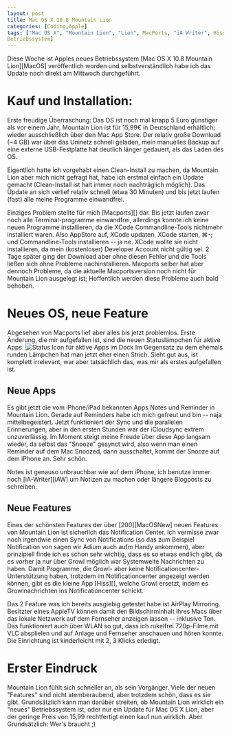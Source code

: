 ```yaml
---
layout: post
title: Mac OS X 10.8 Mountain Lion
categories: [Coding,Apple]
tags: ["Mac OS X", "Mountain Lion", "Lion", MacPorts, "iA Writer", Hiss, Update,
Betriebssystem]
---
```


Diese Woche ist Apples neues Betriebssystem [Mac OS X 10.8 Mountain Lion][MacOS] veröffentlich worden und selbstverständlich habe ich das Update noch direkt am Mittwoch durchgeführt. 

# Kauf und Installation:
Erste freudige Überraschung: Das OS ist noch mal knapp 5 Euro günstiger als vor einem Jahr, Mountain Lion ist für 15,99€ in Deutschland erhältlich; wieder ausschließlich über den Mac App Store. Der relativ große Download (~4 GB) war über das Uninetz schnell geladen, mein manuelles Backup auf eine externe USB-Festplatte hat deutlich länger gedauert, als das Laden des OS.

Eigentlich hatte ich vorgehabt einen Clean-Install zu machen, da Mountain Lion aber mich nicht gefragt hat, habe ich erstmal einfach ein Update gemacht (Clean-Install ist halt immer noch nachträglich möglich). Das Update an sich verlief relativ schnell (etwa 30 Minuten) und bis jetzt laufen (fast) alle meine Programme einwandfrei.

Einziges Problem stellte für mich [Macports][] dar. Bis jetzt laufen zwar noch alle Terminal-programme einwandfrei, allerdings konnte ich keine neuen Programme installieren, da die XCode Commandline-Tools nichtmehr installiert waren. Also AppStore auf, XCode updaten, XCode starten, ⌘-; und Commandline-Tools installieren -- ja ne. XCode wollte sie nicht installieren, da mein (kostenloser) Developer Account nicht gültig sei. 2 Tage später ging der Download aber ohne diesen Fehler und die Tools ließen sich ohne Probleme nachinstallieren. Macports selber hat aber dennoch Probleme, da die aktuelle Macportsversion noch nicht für Mountain Lion ausgelegt ist; Hoffentlich werden diese Probleme auch bald behoben.

# Neues OS, neue Feature
Abgesehen von Macports lief aber alles bis jetzt problemlos. Erste Änderung, die mir aufgefallen ist, sind die neuen Statuslämpchen für aktive Apps. ![Status Icon für aktive Apps im Dock][doc-active-app] Im Gegensatz zu dem ehemals runden Lämpchen hat man jetzt eher einen Strich. Sieht gut aus, ist komplett irrelevant, war aber tatsächlich das, was mir als erstes aufgefallen ist. 

## Neue Apps
Es gibt jetzt die vom iPhone/iPad bekannten Apps Notes und Reminder in Mountain Lion. Gerade auf Reminders habe ich mich gefreut und bin -- naja mittelbegeistert. Jetzt funktioniert der Sync und die parallelen Erinnerungen, aber in den ersten Stunden war der iCloudsync extrem unzuverlässig. Im Moment steigt meine Freude über diese App langsam wieder, da selbst das "Snooze" gesynct wird, also wenn man einen Reminder auf dem Mac Snoozed, dann ausschaltet, kommt der Snooze auf dem iPhone an. Sehr schön.

Notes ist genauso unbrauchbar wie auf dem iPhone, ich benutze immer noch [iA-Writer][iAW] um Notizen zu machen oder längere Blogposts zu schreiben.

## Neue Features
Eines der schönsten Features der über [200][MacOSNew] neuen Features von Mountain Lion ist sicherlich das Notification Center. Ich vermisse zwar noch irgendwie einen Sync von Notifications (so das zum Beispiel Notification von sagen wir Adium auch aufm Handy ankommen), aber prinzipiell finde ich es schon sehr wichtig, dass es so etwas endlich gibt, da es vorher ja nur über Growl möglich war Systemweite Nachrichten zu haben. Damit Programme, die Growl- aber keine Notificationcenter-Unterstützung haben, trotzdem im Notificationcenter angezeigt werden können, gibt es die kleine App [Hiss][], welche Growl ersetzt, indem es Growlnachrichten ins Notificationcenter schickt. 

Das 2 Feature was ich bereits ausgiebig getestet habe ist AirPlay Mirroring. Besitzter eines AppleTV können damit den Bildschirminhalt ihres Macs über das lokale Netzwerk auf dem Fernseher anzeigen lassen -- inklusive Ton. Das funktioniert auch über WLAN so gut, dass ich rukelfrei 720p-Filme mit VLC absplielen und auf Anlage und Fernseher anschauen und hören konnte. Die Einrichtung ist kinderleicht mit 2, 3 Klicks erledigt.

# Erster Eindruck
Mountain Lion fühlt sich schneller an, als sein Vorgänger. Viele der neuen "Features" sind nicht atemberaubend, aber trotzdem schön, dass es sie gibt. Grundsätzlich kann man darüber streiten, ob Mountain Lion wirklich ein "neues" Betriebssystem ist, oder nur ein Update für Mac OS X Lion, aber der geringe Preis von 15,99 rechtfertigt einen kauf nun wirklich. Aber Grundsätzlich: Wer's braucht ;)


[doc-active-app]: /images/2012-07-28-dock-active-icon.png
